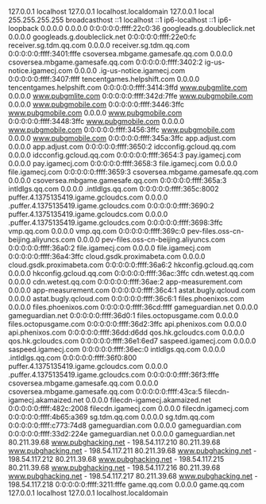 127.0.0.1 localhost
127.0.0.1 localhost.localdomain
127.0.0.1 local
255.255.255.255 broadcasthost
::1 localhost
::1 ip6-localhost
::1 ip6-loopback
0.0.0.0 0.0.0.0
0:0:0:0:0:ffff:22c0:36 googleads.g.doubleclick.net
0.0.0.0 googleads.g.doubleclick.net
0:0:0:0:0:ffff:22e0:fc receiver.sg.tdm.qq.com
0.0.0.0 receiver.sg.tdm.qq.com
0:0:0:0:0:ffff:3401:fffe csoversea.mbgame.gamesafe.qq.com
0.0.0.0 csoversea.mbgame.gamesafe.qq.com
0:0:0:0:0:ffff:3402:2 ig-us-notice.igamecj.com
0.0.0.0 .ig-us-notice.igamecj.com
0:0:0:0:0:ffff:3407:ffff tencentgames.helpshift.com
0.0.0.0 tencentgames.helpshift.com
0:0:0:0:0:ffff:3414:3ffd www.pubgmlite.com
0.0.0.0 www.pubgmlite.com
0:0:0:0:0:ffff:342d:7ffe www.pubgmobile.com
0.0.0.0 www.pubgmobile.com
0:0:0:0:0:ffff:3446:3ffc www.pubgmobile.com
0.0.0.0 www.pubgmobile.com
0:0:0:0:0:ffff:3448:3ffc www.pubgmobile.com
0.0.0.0 www.pubgmobile.com
0:0:0:0:0:ffff:3456:3ffc www.pubgmobile.com
0.0.0.0 www.pubgmobile.com
0:0:0:0:0:ffff:345a:3ffc app.adjust.com
0.0.0.0 app.adjust.com
0:0:0:0:0:ffff:3650:2 idcconfig.gcloud.qq.com
0.0.0.0 idcconfig.gcloud.qq.com
0:0:0:0:0:ffff:3654:3 pay.igamecj.com
0.0.0.0 pay.igamecj.com
0:0:0:0:0:ffff:3658:3 file.igamecj.com
0.0.0.0 file.igamecj.com
0:0:0:0:0:ffff:3659:3 csoversea.mbgame.gamesafe.qq.com
0.0.0.0 csoversea.mbgame.gamesafe.qq.com
0:0:0:0:0:ffff:365a:3 intldlgs.qq.com
0.0.0.0 .intldlgs.qq.com
0:0:0:0:0:ffff:365c:8002 puffer.4.1375135419.igame.gcloudcs.com
0.0.0.0 .puffer.4.1375135419.igame.gcloudcs.com
0:0:0:0:0:ffff:3690:2 puffer.4.1375135419.igame.gcloudcs.com
0.0.0.0 .puffer.4.1375135419.igame.gcloudcs.com
0:0:0:0:0:ffff:3698:3ffc vmp.qq.com
0.0.0.0 vmp.qq.com
0:0:0:0:0:ffff:369c:0 pev-files.oss-cn-beijing.aliyuncs.com
0.0.0.0 pev-files.oss-cn-beijing.aliyuncs.com
0:0:0:0:0:ffff:36a0:2 file.igamecj.com
0.0.0.0 file.igamecj.com
0:0:0:0:0:ffff:36a4:3ffc cloud.gsdk.proximabeta.com
0.0.0.0 cloud.gsdk.proximabeta.com
0:0:0:0:0:ffff:36a6:2 hkconfig.gcloud.qq.com
0.0.0.0 hkconfig.gcloud.qq.com
0:0:0:0:0:ffff:36ac:3ffc cdn.wetest.qq.com
0.0.0.0 cdn.wetest.qq.com
0:0:0:0:0:ffff:36ae:2 app-measurement.com
0.0.0.0 app-measurement.com
0:0:0:0:0:ffff:36c4:1 astat.bugly.qcloud.com
0.0.0.0 astat.bugly.qcloud.com
0:0:0:0:0:ffff:36c6:1 files.phoenixos.com
0.0.0.0 files.phoenixos.com
0:0:0:0:0:ffff:36cd:ffff gameguardian.net
0.0.0.0 gameguardian.net
0:0:0:0:0:ffff:36d0:1 files.octopusgame.com
0.0.0.0 files.octopusgame.com
0:0:0:0:0:ffff:36d2:3ffc api.phenixos.com
0.0.0.0 api.phenixos.com
0:0:0:0:0:ffff:36dd:d6dd qos.hk.gcloudcs.com
0.0.0.0 qos.hk.gcloudcs.com
0:0:0:0:0:ffff:36e1:6ed7 saspeed.igamecj.com
0.0.0.0 saspeed.igamecj.com
0:0:0:0:0:ffff:36ec:0 intldlgs.qq.com
0.0.0.0 .intldlgs.qq.com
0:0:0:0:0:ffff:36f0:800 puffer.4.1375135419.igame.gcloudcs.com
0.0.0.0 .puffer.4.1375135419.igame.gcloudcs.com
0:0:0:0:0:ffff:36f3:fffe csoversea.mbgame.gamesafe.qq.com
0.0.0.0 csoversea.mbgame.gamesafe.qq.com
0:0:0:0:0:ffff:43ca:5 filecdn-igamecj.akamaized.net
0.0.0.0 filecdn-igamecj.akamaized.net
0:0:0:0:0:ffff:482c:2008 filecdn.igamecj.com
0.0.0.0 filecdn.igamecj.com
0:0:0:0:0:ffff:4b65:a369 sg.tdm.qq.com
0.0.0.0 sg.tdm.qq.com
0:0:0:0:0:ffff:c773:74d8 gameguardian.com
0.0.0.0 gameguardian.com
0:0:0:0:0:ffff:33d2:224e gameguardian.net
0.0.0.0 gameguardian.net
80.211.39.68 www.pubghacking.net - 198.54.117.210
80.211.39.68 www.pubghacking.net - 198.54.117.211
80.211.39.68 www.pubghacking.net - 198.54.117.212
80.211.39.68 www.pubghacking.net - 198.54.117.215
80.211.39.68 www.pubghacking.net - 198.54.117.216
80.211.39.68 www.pubghacking.net - 198.54.117.217
80.211.39.68 www.pubghacking.net - 198.54.117.218
0:0:0:0:0:ffff:3211:fffe game.qq.com
0.0.0.0 game.qq.com
127.0.0.1 localhost
127.0.0.1 localhost.localdomain
















